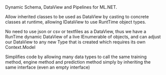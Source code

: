 Dynamic Schema, DataView and Pipelines for ML.NET.

Allow inherited classes to be used as DataView by casting to concrete classes at runtime, allowing IDataView to use RuntTime object types. 

No need to use json or csv or textfiles as a DataView, thus we have a RunTime dynamic DataView of a live IEnumerable of objects, and can adjust our DataView to any new Type that is created which requires its own Context.Model

Simplifies code by allowing many data types to call the same training method, engine method and prediction method simply by inheriting the same interface (even an empty interface)

